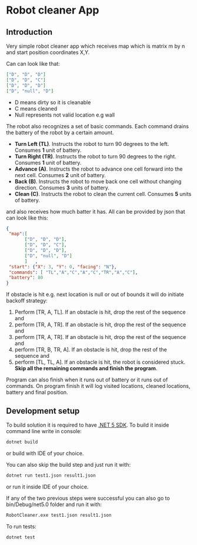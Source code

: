  # Robot cleaner App

## Introduction

Very simple robot cleaner app which receives map which is matrix m by n and start position coordinates X,Y.    

Can can look like that:
``` json
["D", "D", "D"]
["D", "D", "C"]
["D", "D", "D"]
["D", "null", "D"]
``` 

 * D means dirty so it is cleanable
 * C means cleaned
 * Null represents not valid location e.g wall
 
The robot also recognizes a set of basic commands. Each command drains the battery of the robot by a certain amount. 
* **Turn Left (TL)**. Instructs the robot to turn 90 degrees to the left. Consumes **1** unit of battery. 
* **Turn Right (TR)**. Instructs the robot to turn 90 degrees to the right. Consumes **1** unit of battery. 
* **Advance (A)**. Instructs the robot to advance one cell forward into the next cell. Consumes **2** unit of battery. 
* **Back (B)**. Instructs the robot to move back one cell without changing direction. Consumes **3** units of battery. 
* **Clean (C)**. Instructs the robot to clean the current cell. Consumes **5** units of battery.

and also receives how much batter it has. All can be provided by json that can look like this:

``` json
{ 
 "map":[ 
       ["D", "D", "D"],
       ["D", "D", "C"],
       ["D", "D", "D"],
       ["D", "null", "D"]
       ]   , 
 "start": {"X": 3, "Y": 0, "facing": "N"}, 
 "commands": [ "TL","A","C","A","C","TR","A","C"], 
 "battery": 80 
}
```

If obstacle is hit e.g. next location is null or out of bounds it will do initiate backoff strategy:

1. Perform [TR, A, TL]. If an obstacle is hit, drop the rest of the sequence and
2. perform [TR, A, TR]. If an obstacle is hit, drop the rest of the sequence and
3. perform [TR, A, TR]. If an obstacle is hit, drop the rest of the sequence and
4. perform [TR, B, TR, A]. If an obstacle is hit, drop the rest of the sequence and
5. perform [TL, TL, A]. If an obstacle is hit, the robot is considered stuck. **Skip all the remaining commands and finish the program**.

Program can also finish when it runs out of battery or it runs out of commands. On program finish it will log visited locations, cleaned locations, battery and final position.

## Development setup

To build solution it is required to have [.NET 5 SDK](https://dotnet.microsoft.com/download/dotnet/5.0).
To build it inside command line write in console:
```sh
dotnet build
```
or build with IDE of your choice.

You can also skip the build step and just run it with:

```sh
dotnet run test1.json result1.json
```

or run it inside IDE of your choice.

If any of the two previous steps were successful you can also go to bin/Debug/net5.0 folder and run it with:

```sh
RobotCleaner.exe test1.json result1.json
```

To run tests:
```sh
dotnet test
```
